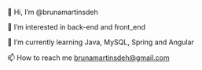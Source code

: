 👋 Hi, I’m @brunamartinsdeh

👀 I’m interested in back-end and front_end

🌱 I’m currently learning Java, MySQL, Spring and Angular

📫 How to reach me brunamartinsdeh@gmail.com
